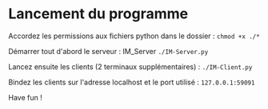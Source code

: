# Lancement du programme 


Accordez les permissions aux fichiers python dans le dossier : ``chmod +x ./*``

Démarrer tout d'abord le serveur : IM_Server
``./IM-Server.py``

Lancez ensuite les clients (2 terminaux supplémentaires) : 
``./IM-Client.py``

Bindez les clients sur l'adresse localhost et le port utilisé : 
``127.0.0.1:59091``

Have fun ! 
